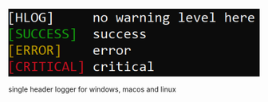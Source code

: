 ![Project Screenshot](https://github.com/maxential/hlog/blob/main/console.png)

single header logger for windows, macos and linux
